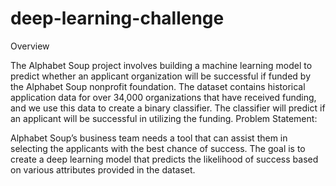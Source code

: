 # deep-learning-challenge

Overview

The Alphabet Soup project involves building a machine learning model to predict whether an applicant organization will be successful if funded by the Alphabet Soup nonprofit foundation. The dataset contains historical application data for over 34,000 organizations that have received funding, and we use this data to create a binary classifier. The classifier will predict if an applicant will be successful in utilizing the funding.
Problem Statement:

Alphabet Soup’s business team needs a tool that can assist them in selecting the applicants with the best chance of success. The goal is to create a deep learning model that predicts the likelihood of success based on various attributes provided in the dataset.

